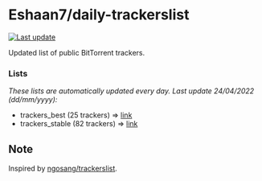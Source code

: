 
# Eshaan7/daily-trackerslist 

[![Last update](https://img.shields.io/badge/Last%20update-24/04/2022-blue.svg)](#)

Updated list of public BitTorrent trackers.

### Lists
*These lists are automatically updated every day. Last update 24/04/2022 (_dd/mm/yyyy_):*

* trackers_best (25 trackers) => [link](https://raw.githubusercontent.com/eshaan7/daily-trackerslist/master/trackers_best.txt)
* trackers_stable (82 trackers) => [link](https://raw.githubusercontent.com/eshaan7/daily-trackerslist/master/trackers_stable.txt)

## Note

Inspired by [ngosang/trackerslist](https://github.com/ngosang/trackerslist).

